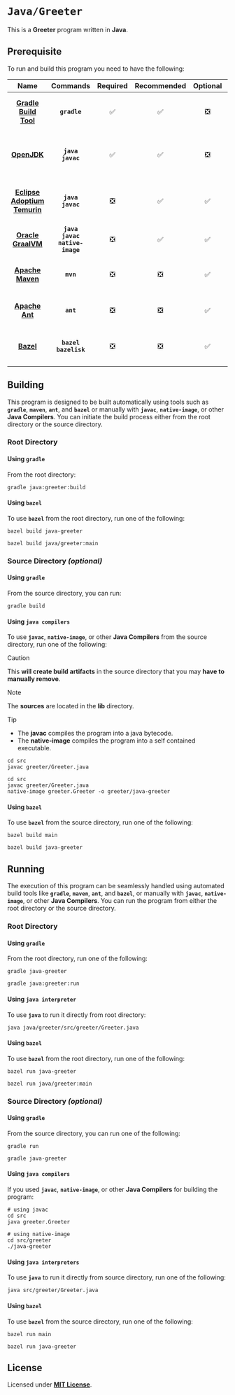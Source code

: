 # `Java/Greeter`

This is a **Greeter** program written in **Java**.

## Prerequisite

To run and build this program you need to have the following:

<div align="center">

| Name | Commands | Required | Recommended | Optional | Notes |
|:----:|:--------:|:--------:|:-----------:|:--------:|:-----:|
| [**Gradle Build Tool**](https://gradle.org/install/#with-a-package-manager) | **`gradle`** | &#9989; | &#9989; | &#10062; | **`sdk install gradle`**<br>or<br>**`sudo apt install gradle`** |
| [**OpenJDK**](https://openjdk.org/install/) | **`java`**<br>**`javac`** | &#9989; | &#9989; | &#10062; | **`sdk install java x.y.z-open`**<br>or<br>**`sudo apt install openjdk-x-jdk`** |
| [**Eclipse Adoptium Temurin**](https://adoptium.net/installation/linux/) | **`java`**<br>**`javac`** | &#10062; | &#9989; | &#9989; | **`sdk install java x.y.z-tem`**<br>or<br>**`sudo apt install temurin-x-jdk`** |
| [**Oracle GraalVM**](https://www.graalvm.org/downloads/#) | **`java`**<br>**`javac`**<br>**`native-image`** | &#10062; | &#9989; | &#9989; | **`sdk install java x.y.z-graal`** |
| [**Apache Maven**](https://maven.apache.org/install.html) | **`mvn`** | &#10062; | &#10062; | &#9989; | **`sdk install maven`**<br>or<br>**`sudo apt install maven`** |
| [**Apache Ant**](https://ant.apache.org/bindownload.cgi) | **`ant`** | &#10062; | &#10062; | &#9989; | **`sdk install ant`**<br>or<br>**`sudo apt install ant`** |
| [**Bazel**](https://bazel.build/) | **`bazel`**<br>**`bazelisk`** | &#10062; | &#10062; | &#9989; | **`npm install -g @bazel/bazelisk`**<br>or<br>**`sudo apt install bazel`** |

</div>

## Building

This program is designed to be built automatically using tools such as
**`gradle`**, **`maven`**, **`ant`**, and **`bazel`** or manually with
**`javac`**, **`native-image`**, or other **Java Compilers**. You can initiate
the build process either from the root directory or the source directory.

### Root Directory

#### Using `gradle`

From the root directory:

```
gradle java:greeter:build
```

<!--

#### Using `maven`

TODO:

#### Using `ant`

TODO:

-->

#### Using `bazel`

To use **`bazel`** from the root directory, run one of the following:

```
bazel build java-greeter
```
```
bazel build java/greeter:main
```

### Source Directory _(optional)_

#### Using `gradle`

From the source directory, you can run:

```
gradle build
```

#### Using `java compilers`

To use **`javac`**, **`native-image`**, or other **Java Compilers** from the
source directory, run one of the following:

> [!CAUTION]
> This **will create build artifacts** in the source directory that you may
> **have to manually remove**.

> [!NOTE]
> The **sources** are located in the **lib** directory.

> [!TIP]
> * The **javac** compiles the program into a java bytecode.
> * The **native-image** compiles the program into a self contained executable.

```
cd src
javac greeter/Greeter.java
```
```
cd src
javac greeter/Greeter.java
native-image greeter.Greeter -o greeter/java-greeter
```

<!--

#### Using `maven`

TODO:

#### Using `ant`

TODO:

-->

#### Using `bazel`

To use **`bazel`** from the source directory, run one of the following:

```
bazel build main
```
```
bazel build java-greeter
```

## Running

The execution of this program can be seamlessly handled using automated build
tools like **`gradle`**, **`maven`**, **`ant`**, and **`bazel`**, or manually
with **`javac`**, **`native-image`**, or other **Java Compilers**. You can run
the program from either the root directory or the source directory.

### Root Directory

#### Using `gradle`

From the root directory, run one of the following:

```
gradle java-greeter
```
```
gradle java:greeter:run
```

#### Using `java interpreter`

To use **`java`** to run it directly from root directory:

```
java java/greeter/src/greeter/Greeter.java
```

<!--

#### Using `maven`

TODO:

#### Using `ant`

TODO:

-->

#### Using `bazel`

To use **`bazel`** from the root directory, run one of the following:

```
bazel run java-greeter
```
```
bazel run java/greeter:main
```

### Source Directory _(optional)_

#### Using `gradle`

From the source directory, you can run one of the following:

```
gradle run
```
```
gradle java-greeter
```

#### Using `java compilers`

If you used **`javac`**, **`native-image`**, or other **Java Compilers** for
building the program:

```
# using javac
cd src
java greeter.Greeter
```
```
# using native-image
cd src/greeter
./java-greeter
```

#### Using `java interpreters`

To use **`java`** to run it directly from source directory, run one of the
following:

```
java src/greeter/Greeter.java
```

<!--

#### Using `maven`

TODO:

#### Using `ant`

TODO:

-->

#### Using `bazel`

To use **`bazel`** from the source directory, run one of the following:

```
bazel run main
```
```
bazel run java-greeter
```

## License

Licensed under [**MIT License**](LICENSE).
